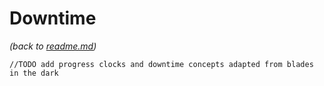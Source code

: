 # Downtime
_(back to [readme.md](readme.md))_

    //TODO add progress clocks and downtime concepts adapted from blades in the dark
